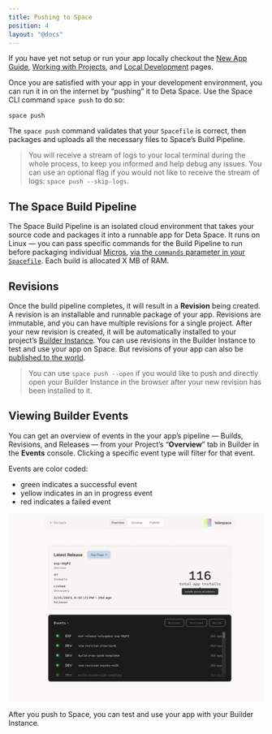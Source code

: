 ```yaml
---
title: Pushing to Space
position: 4
layout: "@docs"
---
```


If you have yet not setup or run your app locally checkout the [New App Guide](/docs/en/build/new-apps), [Working with Projects](/docs/en/build/fundamentals/development/projects), and [Local Development](/docs/en/build/fundamentals/development/local-development) pages.

Once you are satisfied with your app in your development environment, you can run it in on the internet by “pushing” it to Deta Space. Use the Space CLI command `space push` to do so:

```
space push
```

The `space push` command validates that your `Spacefile` is correct, then packages and uploads all the necessary files to Space’s Build Pipeline. 

> You will receive a stream of logs to your local terminal during the whole process, to keep you informed and help debug any issues. You can use an optional flag if you would not like to receive the stream of logs: `space push --skip-logs`.

## The Space Build Pipeline

The Space Build Pipeline is an isolated cloud environment that takes your source code and packages it into a runnable app for Deta Space. It runs on Linux — you can pass specific commands for the Build Pipeline to run before packaging individual [Micros](/docs/en/build/fundamentals/the-space-runtime/micros), [via the `commands` parameter in your `Spacefile`](/docs/en/build/reference/spacefile#commands). Each build is allocated X MB of RAM.

## Revisions

Once the build pipeline completes, it will result in a **Revision** being created. A revision is an installable and runnable package of your app. Revisions are immutable, and you can have multiple revisions for a single project. After your new revision is created, it will be automatically installed to your project’s [Builder Instance](/docs/en/build/fundamentals/development/builder-instance). You can use revisions in the Builder Instance to test and use your app on Space. But revisions of your app can also be [published to the world](/docs/en/publish/intro).

> You can use `space push --open` if you would like to push and directly open your Builder Instance in the browser after your new revision has been installed to it.

## Viewing Builder Events

You can get an overview of events in the your app’s pipeline — Builds, Revisions, and Releases — from your Project’s “**Overview**” tab in Builder in the **Events** console. Clicking a specific event type will filter for that event.

Events are color coded:

- green indicates a successful event
- yellow indicates in an in progress event
- red indicates a failed event

![pushing-1](/public/docs-assets/build/pushing-1.png)

After you push to Space, you can test and use your app with your Builder Instance.